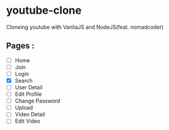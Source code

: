 # youtube-clone
Cloneing youtube with VanliaJS and NodeJS(feat. nomadcoder)

## Pages : 

- [ ] Home
- [ ] Join
- [ ] Login
- [x] Search
- [ ] User Detail
- [ ] Edit Profile
- [ ] Change Password
- [ ] Upload
- [ ] Video Detail
- [ ] Edit Video
